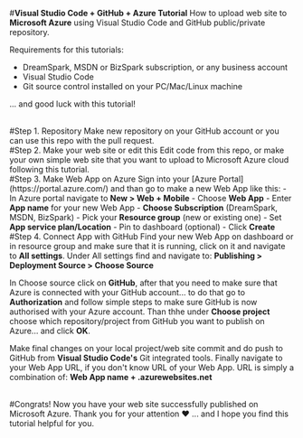 #<b>Visual Studio Code + GitHub + Azure Tutorial</b>
How to upload web site to <b>Microsoft Azure</b> using Visual Studio Code and GitHub public/private repository.

Requirements for this tutorials:
- DreamSpark, MSDN or BizSpark subscription, or any business account
- Visual Studio Code
- Git source control installed on your PC/Mac/Linux machine 

... and good luck with this tutorial!

<br>
#Step 1. Repository
Make new repository on your GitHub account or you can use this repo with the pull request.


<br>
#Step 2. Make your web site or edit this
Edit code from this repo, or make your own simple web site that you want to upload to Microsoft Azure cloud following this tutorial.

<br>
#Step 3. Make Web App on Azure
Sign into your [Azure Portal](https://portal.azure.com/) and than go to make a new Web App like this:
- In Azure portal navigate to <b>New > Web + Mobile</b>
- Choose <b>Web App</b>
- Enter <b>App name</b> for your new Web App
- <b>Choose Subscription</b> (DreamSpark, MSDN, BizSpark)
- Pick your <b>Resource group</b> (new or existing one)
- Set <b>App service plan/Location</b>
- Pin to dashboard (optional)
- Click <b>Create</b>

<br>
#Step 4. Connect App with GitHub
Find your new Web App on dashboard or in resource group and make sure that it is running, click on it and navigate to <b>All settings</b>.
Under All settings find and navigate to: 
<b> Publishing >  Deployment Source >  Choose Source</b>

In Choose source click on <b>GitHub</b>, after that you need to make sure that Azure is connected with your GitHub account... to do that go to <b>Authorization</b> and follow simple steps to make sure GitHub is now authorised with your Azure account.
Than thhe under <b>Choose project</b> choose which repository/project from GitHub you want to publish on Azure... and click <b>OK</b>.

Make final changes on your local project/web site commit and do push to GitHub from <b>Visual Studio Code's</b> Git integrated tools.
Finally navigate to your Web App URL, if you don't know URL of your Web App. URL is simply a combination of: <b>Web App name + .azurewebsites.net </b>

<br>
#Congrats! Now you have your web site successfully published on Microsoft Azure.
Thank you for your attention &hearts; ... and I hope you find this tutorial helpful for you.
